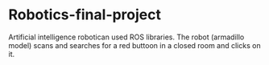 # Robotics-final-project

Artificial intelligence robotican used ROS libraries.
The robot (armadillo model) scans and searches for a red buttoon in a closed room and clicks on it.
